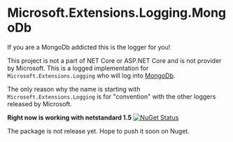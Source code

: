 # Microsoft.Extensions.Logging.MongoDb

If you are a MongoDb addicted this is the logger for you!

This project is not a part of NET Core or ASP.NET Core and is not provider by Microsoft.
This is a logged implementation for `Microsoft.Extensions.Logging` who will log into [MongoDb](https://www.mongodb.com).

The only reason why the name is starting with `Microsoft.Extensions.Logging` is for "convention" with the other loggers released by Microsoft.

**Right now is working with netstandard 1.5** [![NuGet Status](http://img.shields.io/nuget/v/Microsoft.Extensions.Logging.MongoDb.svg?style=flat)](https://www.nuget.org/packages/Microsoft.Extensions.Logging.MongoDb/)

The package is not release yet.
Hope to push it soon on Nuget.

